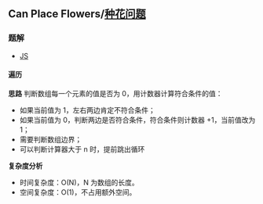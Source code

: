 ## Can Place Flowers/[种花问题](https://leetcode-cn.com/problems/can-place-flowers/)

### 题解
+ [JS](../../codes/js/problems/640/605-e-can-place-flowers.js)

#### 遍历
**思路**
判断数组每一个元素的值是否为 0，用计数器计算符合条件的值：
+ 如果当前值为 1，左右两边肯定不符合条件；
+ 如果当前值为 0，判断两边是否符合条件，符合条件则计数器 +1，当前值改为 1；
+ 需要判断数组边界；
+ 可以判断计算器大于 n 时，提前跳出循环

**复杂度分析**
+ 时间复杂度：O(N)，N 为数组的长度。
+ 空间复杂度：O(1)，不占用额外空间。 

